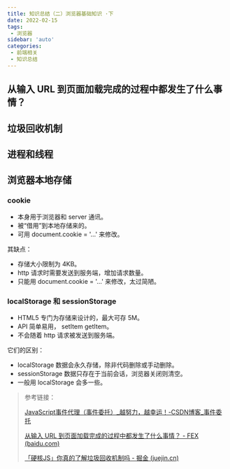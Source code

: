 ```yaml
---
title: 知识总结（二）浏览器基础知识 ·下
date: 2022-02-15
tags:
 - 浏览器
sidebar: 'auto'
categories:
 - 前端相关
 - 知识总结
---
```


## 从输入 URL 到页面加载完成的过程中都发生了什么事情？

## 垃圾回收机制

## 进程和线程

## 浏览器本地存储

### cookie

- 本身用于浏览器和 server 通讯。
- 被“借用”到本地存储来的。
- 可用 document.cookie = '...' 来修改。

其缺点：

- 存储大小限制为 4KB。
- http 请求时需要发送到服务端，增加请求数量。
- 只能用 document.cookie = '...' 来修改，太过简陋。

### localStorage 和 sessionStorage

- HTML5 专门为存储来设计的，最大可存 5M。
- API 简单易用， setItem getItem。
- 不会随着 http 请求被发送到服务端。

它们的区别：

- localStorage 数据会永久存储，除非代码删除或手动删除。
- sessionStorage 数据只存在于当前会话，浏览器关闭则清空。
- 一般用 localStorage 会多一些。

> 参考链接：
>
> [JavaScript事件代理（事件委托）_越努力，越幸运！-CSDN博客_事件委托](https://blog.csdn.net/qq_38128179/article/details/86293394)
>
> [从输入 URL 到页面加载完成的过程中都发生了什么事情？ - FEX (baidu.com)](http://fex.baidu.com/blog/2014/05/what-happen/)
>
> [「硬核JS」你真的了解垃圾回收机制吗 - 掘金 (juejin.cn)](https://juejin.cn/post/6981588276356317214#heading-0)

